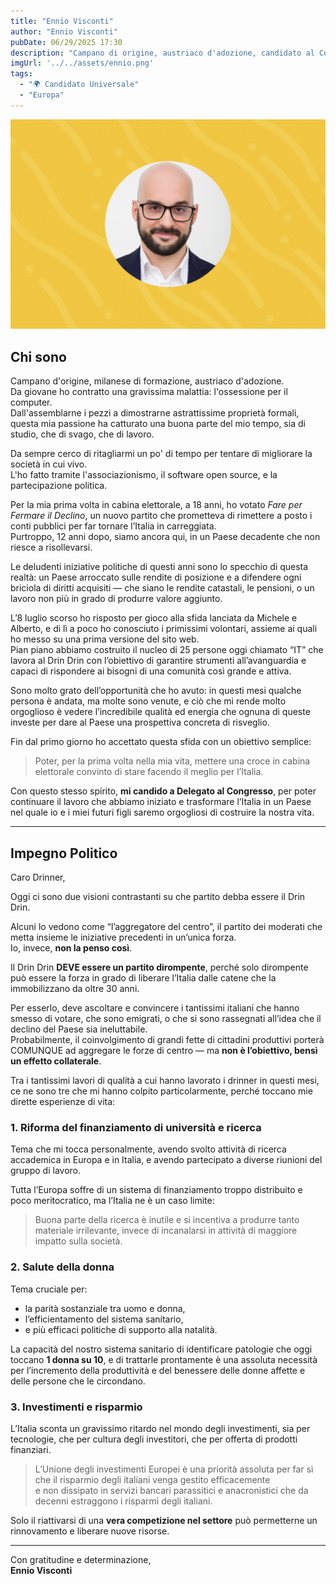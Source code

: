 ```yaml
---
title: "Ennio Visconti"
author: "Ennio Visconti"
pubDate: 06/29/2025 17:30
description: "Campano di origine, austriaco d'adozione, candidato al Congresso per un'Italia libera, moderna e giusta. Una visione dirompente per un futuro di orgoglio e opportunità."
imgUrl: '../../assets/ennio.png'
tags:
  - "🌍 Candidato Universale"
  - "Europa"
---
```


![Ennio Visconti](../../assets/ennio.png)

## Chi sono

Campano d'origine, milanese di formazione, austriaco d'adozione.  
Da giovane ho contratto una gravissima malattia: l'ossessione per il computer.  
Dall'assemblarne i pezzi a dimostrarne astrattissime proprietà formali, questa mia passione ha catturato una buona parte del mio tempo, sia di studio, che di svago, che di lavoro.

Da sempre cerco di ritagliarmi un po' di tempo per tentare di migliorare la società in cui vivo.  
L'ho fatto tramite l'associazionismo, il software open source, e la partecipazione politica.

Per la mia prima volta in cabina elettorale, a 18 anni, ho votato _Fare per Fermare il Declino_, un nuovo partito che prometteva di rimettere a posto i conti pubblici per far tornare l’Italia in carreggiata.  
Purtroppo, 12 anni dopo, siamo ancora qui, in un Paese decadente che non riesce a risollevarsi.

Le deludenti iniziative politiche di questi anni sono lo specchio di questa realtà: un Paese arroccato sulle rendite di posizione e a difendere ogni briciola di diritti acquisiti — che siano le rendite catastali, le pensioni, o un lavoro non più in grado di produrre valore aggiunto.

L’8 luglio scorso ho risposto per gioco alla sfida lanciata da Michele e Alberto, e di lì a poco ho conosciuto i primissimi volontari, assieme ai quali ho messo su una prima versione del sito web.  
Pian piano abbiamo costruito il nucleo di 25 persone oggi chiamato “IT” che lavora al Drin Drin con l’obiettivo di garantire strumenti all’avanguardia e capaci di rispondere ai bisogni di una comunità così grande e attiva.

Sono molto grato dell’opportunità che ho avuto: in questi mesi qualche persona è andata, ma molte sono venute, e ciò che mi rende molto orgoglioso è vedere l’incredibile qualità ed energia che ognuna di queste investe per dare al Paese una prospettiva concreta di risveglio.

Fin dal primo giorno ho accettato questa sfida con un obiettivo semplice:  
> Poter, per la prima volta nella mia vita, mettere una croce in cabina elettorale convinto di stare facendo il meglio per l’Italia.

Con questo stesso spirito, **mi candido a Delegato al Congresso**, per poter continuare il lavoro che abbiamo iniziato e trasformare l’Italia in un Paese nel quale io e i miei futuri figli saremo orgogliosi di costruire la nostra vita.

---

## Impegno Politico

Caro Drinner,

Oggi ci sono due visioni contrastanti su che partito debba essere il Drin Drin.

Alcuni lo vedono come “l’aggregatore del centro”, il partito dei moderati che metta insieme le iniziative precedenti in un’unica forza.  
Io, invece, **non la penso così**.

Il Drin Drin **DEVE essere un partito dirompente**, perché solo dirompente può essere la forza in grado di liberare l’Italia dalle catene che la immobilizzano da oltre 30 anni.

Per esserlo, deve ascoltare e convincere i tantissimi italiani che hanno smesso di votare, che sono emigrati, o che si sono rassegnati all’idea che il declino del Paese sia ineluttabile.  
Probabilmente, il coinvolgimento di grandi fette di cittadini produttivi porterà COMUNQUE ad aggregare le forze di centro — ma **non è l’obiettivo, bensì un effetto collaterale**.

Tra i tantissimi lavori di qualità a cui hanno lavorato i drinner in questi mesi, ce ne sono tre che mi hanno colpito particolarmente, perché toccano mie dirette esperienze di vita:

### 1. Riforma del finanziamento di università e ricerca

Tema che mi tocca personalmente, avendo svolto attività di ricerca accademica in Europa e in Italia, e avendo partecipato a diverse riunioni del gruppo di lavoro.

Tutta l’Europa soffre di un sistema di finanziamento troppo distribuito e poco meritocratico, ma l’Italia ne è un caso limite:  
> Buona parte della ricerca è inutile e si incentiva a produrre tanto materiale irrilevante, invece di incanalarsi in attività di maggiore impatto sulla società.

### 2. Salute della donna

Tema cruciale per:
- la parità sostanziale tra uomo e donna,
- l’efficientamento del sistema sanitario,
- e più efficaci politiche di supporto alla natalità.

La capacità del nostro sistema sanitario di identificare patologie che oggi toccano **1 donna su 10**, e di trattarle prontamente è una assoluta necessità per l’incremento della produttività e del benessere delle donne affette e delle persone che le circondano.

### 3. Investimenti e risparmio

L’Italia sconta un gravissimo ritardo nel mondo degli investimenti, sia per tecnologie, che per cultura degli investitori, che per offerta di prodotti finanziari.

> L’Unione degli investimenti Europei è una priorità assoluta per far sì che il risparmio degli italiani venga gestito efficacemente  
> e non dissipato in servizi bancari parassitici e anacronistici che da decenni estraggono i risparmi degli italiani.

Solo il riattivarsi di una **vera competizione nel settore** può permetterne un rinnovamento e liberare nuove risorse.

---

Con gratitudine e determinazione,  
**Ennio Visconti**